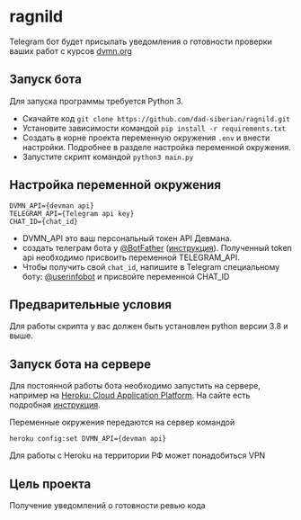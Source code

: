 # ragnild

Telegram бот будет присылать уведомления о готовности проверки ваших работ с курсов [dvmn.org](https://dvmn.org/)

## Запуск бота

Для запуска программы требуется Python 3.

- Скачайте код `git clone https://github.com/dad-siberian/ragnild.git`
- Установите зависимости командой `pip install -r requirements.txt`
- Создать в корне проекта переменную окружения `.env` и внести настройки. Подробнее в разделе настройка переменной окружения.
- Запустите скрипт командой `python3 main.py`

## Настройка переменной окружения

```
DVMN_API={devman api}
TELEGRAM_API={Telegram api key}
CHAT_ID={chat_id}
```

- DVMN_API это ваш персональный токен API Девмана.
- создать телеграм бота у [@BotFather](https://telegram.me/BotFather) ([инструкция](https://botcreators.ru/blog/kak-sozdat-svoego-bota-v-botfather/)). Полученный token api необходимо присвоить переменной TELEGRAM_API.
- Чтобы получить свой `chat_id`, напишите в Telegram специальному боту: [@userinfobot](https://t.me/userinfobot) и присвойте переменной CHAT_ID

## Предварительные условия

Для работы скрипта у вас должен быть установлен python версии 3.8 и выше.

## Запуск бота на сервере

Для постоянной работы бота необходимо запустить на сервере, например на [Heroku: Cloud Application Platform](https://www.heroku.com).
На сайте есть подробная [инструкция](https://devcenter.heroku.com/articles/getting-started-with-python).


Переменные окружения передаются на сервер командой
```
heroku config:set DVMN_API={devman api}
```

Для работы с Heroku на территории РФ может понадобиться VPN

## Цель проекта

Получение уведомлений о готовности ревью кода
